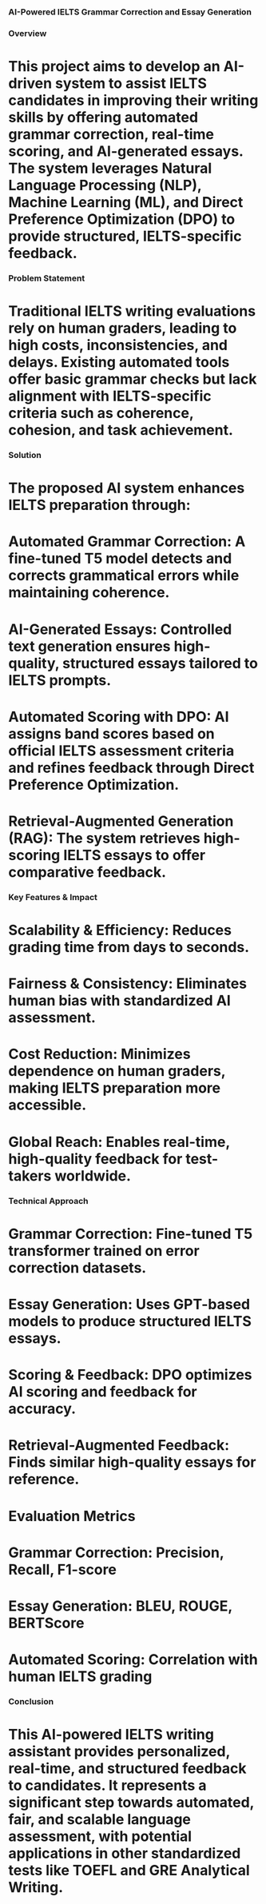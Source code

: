 ### AI-Powered IELTS Grammar Correction and Essay Generation

### Overview
# This project aims to develop an AI-driven system to assist IELTS candidates in improving their writing skills by offering automated grammar correction, real-time scoring, and AI-generated essays. The system leverages Natural Language Processing (NLP), Machine Learning (ML), and Direct Preference Optimization (DPO) to provide structured, IELTS-specific feedback.

### Problem Statement
# Traditional IELTS writing evaluations rely on human graders, leading to high costs, inconsistencies, and delays. Existing automated tools offer basic grammar checks but lack alignment with IELTS-specific criteria such as coherence, cohesion, and task achievement.

### Solution
# The proposed AI system enhances IELTS preparation through:
# Automated Grammar Correction: A fine-tuned T5 model detects and corrects grammatical errors while maintaining coherence.
# AI-Generated Essays: Controlled text generation ensures high-quality, structured essays tailored to IELTS prompts.
# Automated Scoring with DPO: AI assigns band scores based on official IELTS assessment criteria and refines feedback through Direct Preference Optimization.
# Retrieval-Augmented Generation (RAG): The system retrieves high-scoring IELTS essays to offer comparative feedback.
### Key Features & Impact
# Scalability & Efficiency: Reduces grading time from days to seconds.
# Fairness & Consistency: Eliminates human bias with standardized AI assessment.
# Cost Reduction: Minimizes dependence on human graders, making IELTS preparation more accessible.
# Global Reach: Enables real-time, high-quality feedback for test-takers worldwide.
### Technical Approach
# Grammar Correction: Fine-tuned T5 transformer trained on error correction datasets.
# Essay Generation: Uses GPT-based models to produce structured IELTS essays.
# Scoring & Feedback: DPO optimizes AI scoring and feedback for accuracy.
# Retrieval-Augmented Feedback: Finds similar high-quality essays for reference.
# Evaluation Metrics
# Grammar Correction: Precision, Recall, F1-score
# Essay Generation: BLEU, ROUGE, BERTScore
# Automated Scoring: Correlation with human IELTS grading
### Conclusion
# This AI-powered IELTS writing assistant provides personalized, real-time, and structured feedback to candidates. It represents a significant step towards automated, fair, and scalable language assessment, with potential applications in other standardized tests like TOEFL and GRE Analytical Writing.
